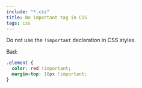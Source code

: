 ```yaml
---
include: "*.css"
title: No important tag in CSS
tags: css
---
```


Do not use the `!important` declaration in CSS styles.

Bad:

```css
.element {
  color: red !important;
  margin-top: 10px !important;
}
```
